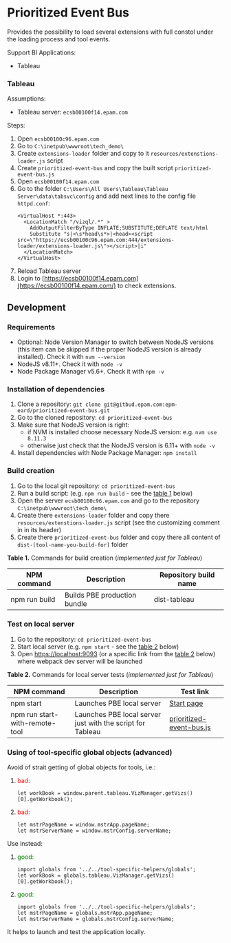 Prioritized Event Bus
======================

Provides the possibility to load several extensions with full constol under the loading process and tool events.

Support BI Applications:
  - Tableau

### Tableau

Assumptions:
- Tableau server: `ecsb00100f14.epam.com`

Steps:
1. Open `ecsb00100c96.epam.com`
2. Go to `C:\inetpub\wwwroot\tech_demo\`
3. Create `extensions-loader` folder and copy to it `resources/extenstions-loader.js` script
4. Create `prioritized-event-bus` and copy the built script `prioritized-event-bus.js`
5. Open `ecsb00100f14.epam.com`
6. Go to the folder `C:\Users\All Users\Tableau\Tableau Server\data\tabsvc\config` and add next lines to the config file `httpd.conf`:
    ```
    <VirtualHost *:443>
      <LocationMatch "/vizql/.*" >
        AddOutputFilterByType INFLATE;SUBSTITUTE;DEFLATE text/html
        Substitute "s|<\s*head\s*>|<head><script src=\"https://ecsb00100c96.epam.com:444/extensions-loader/extensions-loader.js\"></script>|i"
      </LocationMatch>
    </VirtualHost>
    ```
7. Reload Tableau server
8. Login to [https://ecsb00100f14.epam.com](https://ecsb00100f14.epam.com/) to check extensions.


## Development

### Requirements
* Optional: Node Version Manager to switch between NodeJS versions (this item can be skipped if the proper NodeJS version is already installed). Check it with `nvm --version`
* NodeJS v8.11+. Check it with `node -v`
* Node Package Manager v5.6+. Check it with `npm -v`

### Installation of dependencies
1. Clone a repository: `git clone git@gitbud.epam.com:epm-eard/prioritized-event-bus.git`
2. Go to the cloned repository: `cd prioritized-event-bus`
3. Make sure that NodeJS version is right:
    * if NVM is installed choose necessary NodeJS version: e.g. `nvm use 8.11.3`
    * otherwise just check that the NodeJS version is 6.11+ with `node -v`
4. Install dependencies with Node Package Manager: `npm install`

### Build creation
1. Go to the local git repository: `cd prioritized-event-bus`
2. Run a build script: (e.g. `npm run build` - see the [table 1](#table-1) below)
3. Open the server `ecsb00100c96.epam.com` and go to the repository `C:\inetpub\wwwroot\tech_demo\`
4. Create there `extensions-loader` folder and copy there `resources/extenstions-loader.js` script (see the customizing comment in in its header)
5. Create there `prioritized-event-bus` folder and copy there all content of `dist-[tool-name-you-build-for]` folder

<a name="table-1"></a>**Table 1.** Commands for build creation (*implemented just for Tableau*)

 NPM command                   | Description                              | Repository build name
------------------------------ |----------------------------------------- | ---------------------
 npm run build                 | Builds PBE production bundle             | dist-tableau




### Test on local server
1. Go to the repository: `cd prioritized-event-bus`
2. Start local server (e.g. `npm start` - see the [table 2](#table-2) below) 
3. Open <https://localhost:9093> (or a specific link from the [table 2](#table-2) below) where webpack dev server will be launched 



<a name="table-2"></a>**Table 2.** Commands for local server tests (*implemented just for Tableau*)

 NPM command                            | Description                                                | Test link
--------------------------------------- |----------------------------------------------------------- | ---------------------------------------------------------
 npm start                              | Launches PBE local server                                  | [Start page](https://localhost:9093)
 npm run start-with-remote-tool         | Launches PBE local server just with the script for Tableau | [prioritized-event-bus.js](https://localhost:9093/prioritized-event-bus.js)



### Using of tool-specific global objects (advanced)

Avoid of strait getting of global objects for tools, i.e.:
1.  <span style="color:red;">bad:</span>
    ``` 
    let workBook = window.parent.tableau.VizManager.getVizs()[0].getWorkbook(); 
    ```
2.  <span style="color:red;">bad:</span>
    ``` 
    let mstrPageName = window.mstrApp.pageName;
    let mstrServerName = window.mstrConfig.serverName;
    ```

Use instead:
1.  <span style="color:green;">good:</span>
    ```
    import globals from '../../tool-specific-helpers/globals';
    let workBook = globals.tableau.VizManager.getVizs()[0].getWorkbook();
    ```
2.  <span style="color:green;">good:</span>
     ```
    import globals from '../../tool-specific-helpers/globals';
    let mstrPageName = globals.mstrApp.pageName;
    let mstrServerName = globals.mstrConfig.serverName;
    ```

It helps to launch and test the application locally.


